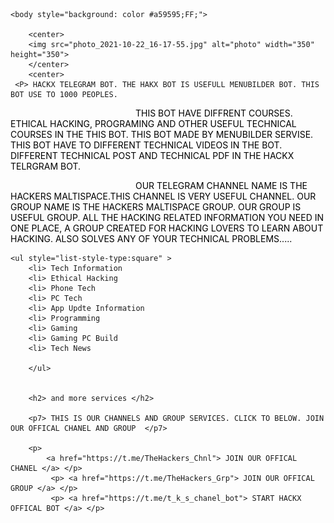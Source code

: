 
<html>
<head><style>
    p {
      color: rgb(0, 0, 0);
      text-indent: 200px;
      text-transform: uppercase;
    }
    </style>
    </head>
<title>  ABOUT HACKX BOT </title>

    
    <body style="background: color #a59595;FF;">

        <center>
        <img src="photo_2021-10-22_16-17-55.jpg" alt="photo" width="350" height="350">
        </center>
        <center>      
     <P> HACKX TELEGRAM BOT. THE HAKX BOT IS USEFULL MENUBILDER BOT. THIS BOT USE TO 1000 PEOPLES.
</P>
<P> THIS BOT HAVE DIFFRENT COURSES. ETHICAL HACKING, PROGRAMING AND OTHER USEFUL TECHNICAL COURSES IN THE THIS BOT. 
THIS BOT MADE BY MENUBILDER SERVISE. THIS BOT HAVE TO DIFFERENT TECHNICAL VIDEOS IN THE BOT. DIFFERENT TECHNICAL POST
AND TECHNICAL PDF IN THE HACKX TELRGRAM BOT.    </P>

<P>
    our telegram channel name is the hackers maltispace.this channel is very useful channel.
   our group name is the hackers maltispace group. our group is useful group.
   All the hacking related information you need in one place,
   A group created for hacking lovers to learn about hacking. Also Solves any of your technical problems.....
 </p>  </center>

 
    
    <ul style="list-style-type:square" >
        <li> Tech Information 
        <li> Ethical Hacking 
        <li> Phone Tech 
        <li> PC Tech 
        <li> App Updte Information 
        <li> Programming
        <li> Gaming 
        <li> Gaming PC Build
        <li> Tech News
        
        </ul>
        
        
        <h2> and more services </h2>
        
        <p7> THIS IS OUR CHANNELS AND GROUP SERVICES. CLICK TO BELOW. JOIN OUR OFFICAL CHANEL AND GROUP  </p7>

        <p>
            <a href="https://t.me/TheHackers_Chnl"> JOIN OUR OFFICAL CHANEL </a> </p>
             <p> <a href="https://t.me/TheHackers_Grp"> JOIN OUR OFFICAL GROUP </a> </p>
             <p> <a href="https://t.me/t_k_s_chanel_bot"> START HACKX OFFICAL BOT </a> </p>
                      
<center> 
 <p></p>   
</center>
         
          
         

</body>        
  
</head>
</html>
